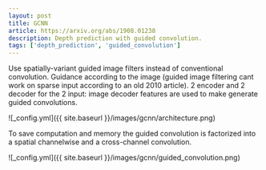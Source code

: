 ```yaml
---
layout: post
title: GCNN
article: https://arxiv.org/abs/1908.01238
description: Depth prediction with guided convolution. 
tags: ['depth_prediction', 'guided_convolution']
---
```


Use spatially-variant guided image filters instead of conventional convolution. Guidance according to the image (guided image filtering cant work on sparse input according to an old 2010 article). 2 encoder and 2 decoder for the 2 input: image decoder features are used to make generate guided convolutions. 

![_config.yml]({{ site.baseurl }}/images/gcnn/architecture.png)

To save computation and memory the guided convolution is factorized into a spatial channelwise and a cross-channel convolution.

![_config.yml]({{ site.baseurl }}/images/gcnn/guided_convolution.png)

